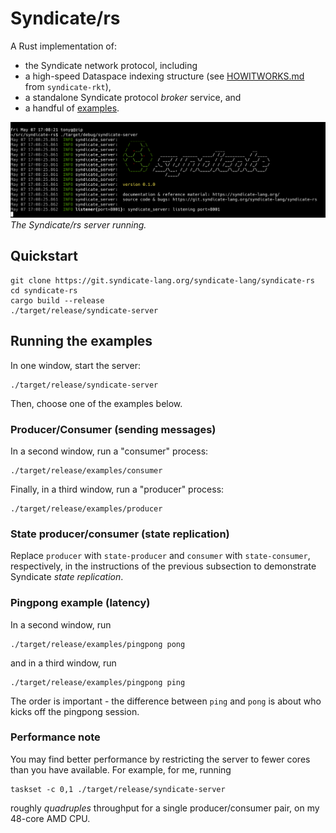 # Syndicate/rs

A Rust implementation of:

 - the Syndicate network protocol, including
 - a high-speed Dataspace indexing structure (see
   [HOWITWORKS.md](https://git.syndicate-lang.org/syndicate-lang/syndicate-rkt/src/commit/90c4c60699069b496491b81ee63b5a45ffd638cb/syndicate/HOWITWORKS.md)
   from `syndicate-rkt`),
 - a standalone Syndicate protocol *broker* service, and
 - a handful of [examples](examples/).

![The Syndicate/rs server running.](syndicate-rs-server.png)  
*The Syndicate/rs server running.*

## Quickstart

    git clone https://git.syndicate-lang.org/syndicate-lang/syndicate-rs
    cd syndicate-rs
    cargo build --release
    ./target/release/syndicate-server

## Running the examples

In one window, start the server:

    ./target/release/syndicate-server

Then, choose one of the examples below.

### Producer/Consumer (sending messages)

In a second window, run a "consumer" process:

    ./target/release/examples/consumer

Finally, in a third window, run a "producer" process:

    ./target/release/examples/producer

### State producer/consumer (state replication)

Replace `producer` with `state-producer` and `consumer` with
`state-consumer`, respectively, in the instructions of the previous
subsection to demonstrate Syndicate *state replication*.

### Pingpong example (latency)

In a second window, run

    ./target/release/examples/pingpong pong

and in a third window, run

    ./target/release/examples/pingpong ping

The order is important - the difference between `ping` and `pong` is
about who kicks off the pingpong session.

### Performance note

You may find better performance by restricting the server to fewer
cores than you have available. For example, for me, running

    taskset -c 0,1 ./target/release/syndicate-server

roughly *quadruples* throughput for a single producer/consumer pair,
on my 48-core AMD CPU.
